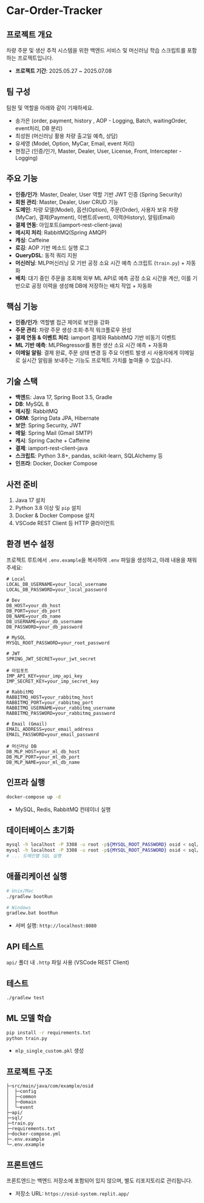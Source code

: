 # Car-Order-Tracker

## 프로젝트 개요

차량 주문 및 생산 추적 시스템을 위한 백엔드 서비스 및 머신러닝 학습 스크립트를 포함하는 프로젝트입니다.

* **프로젝트 기간**: 2025.05.27 \~ 2025.07.08

## 팀 구성

팀원 및 역할을 아래와 같이 기재하세요.

* 송가은 (order, payment, history , AOP - Logging, Batch, waitingOrder, event처리, DB 분리)
* 최성원 (머신러닝 활용 차량 출고일 예측, 상담)
* 유세영 (Model, Option, MyCar, Email, event 처리)
* 현정근 (인증/인가, Master, Dealer, User, License, Front, Intercepter - Logging)


## 주요 기능

* **인증/인가**: Master, Dealer, User 역할 기반 JWT 인증 (Spring Security)
* **회원 관리**: Master, Dealer, User CRUD 기능
* **도메인**: 차량 모델(Model), 옵션(Option), 주문(Order), 사용자 보유 차량(MyCar), 결제(Payment), 이벤트(Event), 이력(History), 알림(Email)
* **결제 연동**: 아임포트(iamport-rest-client-java)
* **메시지 처리**: RabbitMQ(Spring AMQP)
* **캐싱**: Caffeine
* **로깅**: AOP 기반 메소드 실행 로그
* **QueryDSL**: 동적 쿼리 지원
* **머신러닝**: MLP머신러닝 모 기반 공정 소요 시간 예측 스크립트 (`train.py`) + 자동화
* **배치**: 대기 중인 주문을 조회해 외부 ML API로 예측 공정 소요 시간을 계산, 이를 기반으로 공정 이력을 생성해 DB에 저장하는 배치 작업 + 자동화


## 핵심 기능

* **인증/인가**: 역할별 접근 제어로 보안을 강화
* **주문 관리**: 차량 주문 생성·조회·추적 워크플로우 완성
* **결제 연동 & 이벤트 처리**: iamport 결제와 RabbitMQ 기반 비동기 이벤트
* **ML 기반 예측**: MLPRegressor를 통한 생산 소요 시간 예측 + 자동화
* **이메일 알림**: 결제 완료, 주문 상태 변경 등 주요 이벤트 발생 시 사용자에게 이메일로 실시간 알림을 보내주는 기능도 프로젝트 가치를 높여줄 수 있습니다.


## 기술 스택

* **백엔드**: Java 17, Spring Boot 3.5, Gradle
* **DB**: MySQL 8
* **메시징**: RabbitMQ
* **ORM**: Spring Data JPA, Hibernate
* **보안**: Spring Security, JWT
* **메일**: Spring Mail (Gmail SMTP)
* **캐시**: Spring Cache + Caffeine
* **결제**: iamport-rest-client-java
* **스크립트**: Python 3.8+, pandas, scikit-learn, SQLAlchemy 등
* **인프라**: Docker, Docker Compose

## 사전 준비

1. Java 17 설치
2. Python 3.8 이상 및 `pip` 설치
3. Docker & Docker Compose 설치
4. VSCode REST Client 등 HTTP 클라이언트

## 환경 변수 설정

프로젝트 루트에서 `.env.example`을 복사하여 `.env` 파일을 생성하고, 아래 내용을 채워주세요:

```dotenv
# Local
LOCAL_DB_USERNAME=your_local_username
LOCAL_DB_PASSWORD=your_local_password

# Dev
DB_HOST=your_db_host
DB_PORT=your_db_port
DB_NAME=your_db_name
DB_USERNAME=your_db_username
DB_PASSWORD=your_db_password

# MySQL
MYSQL_ROOT_PASSWORD=your_root_password

# JWT
SPRING_JWT_SECRET=your_jwt_secret

# 아임포트
IMP_API_KEY=your_imp_api_key
IMP_SECRET_KEY=your_imp_secret_key

# RabbitMQ
RABBITMQ_HOST=your_rabbitmq_host
RABBITMQ_PORT=your_rabbitmq_port
RABBITMQ_USERNAME=your_rabbitmq_username
RABBITMQ_PASSWORD=your_rabbitmq_password

# Email (Gmail)
EMAIL_ADDRESS=your_email_address
EMAIL_PASSWORD=your_email_password

# 머신러닝 DB
DB_MLP_HOST=your_ml_db_host
DB_MLP_PORT=your_ml_db_port
DB_MLP_NAME=your_ml_db_name
```

## 인프라 실행

```bash
docker-compose up -d
```

* MySQL, Redis, RabbitMQ 컨테이너 실행

## 데이터베이스 초기화

```bash
mysql -h localhost -P 3308 -u root -p${MYSQL_ROOT_PASSWORD} osid < sql/master.sql
mysql -h localhost -P 3308 -u root -p${MYSQL_ROOT_PASSWORD} osid < sql/dealer.sql
# ... 도메인별 SQL 실행
```

## 애플리케이션 실행

```bash
# Unix/Mac
./gradlew bootRun

# Windows
gradlew.bat bootRun
```

* 서버 실행: `http://localhost:8080`

## API 테스트

`api/` 폴더 내 `.http` 파일 사용 (VSCode REST Client)

## 테스트

```bash
./gradlew test
```

## ML 모델 학습

```bash
pip install -r requirements.txt
python train.py
```

* `mlp_single_custom.pkl` 생성

## 프로젝트 구조

```text
├─src/main/java/com/example/osid
│  ├─config
│  ├─common
│  ├─domain
│  └─event
├─api/
├─sql/
├─train.py
├─requirements.txt
├─docker-compose.yml
├─.env.example
└─.env.example
```

## 프론트엔드

프론트엔드는 백엔드 저장소에 포함되어 있지 않으며, 별도 리포지토리로 관리됩니다.

* 저장소 URL: `https://osid-system.replit.app/`


